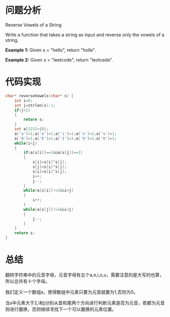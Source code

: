 # 问题分析

Reverse Vowels of a String

Write a function that takes a string as input and reverse only the vowels of a string.

**Example 1:**
Given s = "hello", return "holle".

**Example 2:**
Given s = "leetcode", return "leotcede".

 

# 代码实现

```c
char* reverseVowels(char* s) {
    int i=0;
    int j=strlen(s)-1;
    if(j<1)
    {
        return s;
    }
    int a[123]={0};
    a['a']=1;a['e']=1;a['i']=1;a['o']=1;a['u']=1;
    a['A']=1;a['E']=1;a['I']=1;a['O']=1;a['U']=1;
    while(i<j)
    {
        if(a[s[i]]==1&&a[s[j]]==1)
        {
            s[i]=s[i]^s[j];
            s[j]=s[i]^s[j];
            s[i]=s[i]^s[j];
            i++;
            j--;
        }
        while(a[s[i]]!=1&&i<j)
        {
            i++;
        }
        while(a[s[j]]!=1&&i<j)
        {
            j--;
        }
    }
    return s;
}
```

# 总结

翻转字符串中的元音字母，元音字母有五个a,e,i,o,u，需要注意的是大写的也算，所以总共有十个字母。

我们定义一个数组a，使得数组中元素只要为元音就置为1,否则为0。

当s中元素大于2,i和j分别从首和尾两个方向进行判断元素是否为元音，若都为元音则进行置换，否则继续寻找下一个可以置换的元素位置。